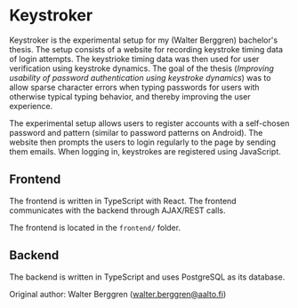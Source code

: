 # Keystroker
Keystroker is the experimental setup for my (Walter Berggren) bachelor's thesis. The setup consists of a website for recording keystroke timing data of login attempts. The keystrioke timing data was then used for user verification using keystroke dynamics. The goal of the thesis (*Improving usability of password authentication using keystroke dynamics*) was to allow sparse character errors when typing passwords for users with otherwise typical typing behavior, and thereby improving the user experience.

The experimental setup allows users to register accounts with a self-chosen password and pattern (similar to password patterns on Android). The website then prompts the users to login regularly to the page by sending them emails. When logging in, keystrokes are registered using JavaScript.

## Frontend
The frontend is written in TypeScript with React. The frontend communicates with the backend through AJAX/REST calls.

The frontend is located in the `frontend/` folder. 

## Backend
The backend is written in TypeScript and uses PostgreSQL as its database.

Original author: Walter Berggren (walter.berggren@aalto.fi)
